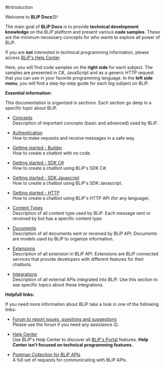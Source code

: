 
#Introduction

Welcome to **BLiP Docs**😊!

The main goal of **BLiP Docs** is to provide **technical development knowledge** on the BLiP platform and present various **code samples**. These are the minimum necessary concepts for who wants to explore all power of BLiP.

<aside class="notice">
If you are <b>not</b> interested in technical programming information, please access <a href="https://help.blip.ai">BLiP's Help Center</a>.
</aside>

Here, you will find code samples on the **right side** for each subject. The samples are presented in C\#, JavaScript and as a generic HTTP request that you can use in your favorite programming language. In the **left side menu**, you will find a step-by-step guide for each big subject on BLiP.

**Essential information:**

This documentation is organized in sections. Each section go deep in a specific topic about BLiP.

- [Concepts](#concepts)
<br/>Description of important concepts (basic and advanced) used by BLiP.

- [Authentication](#authentication)
<br/>How to make requests and receive messages in a safe way.

- [Getting started - Builder](#using-builder)
<br/>How to create a chatbot with no code.

- [Getting started - SDK C\#](#using-sdk-csharp)
<br/>How to create a chatbot using BLiP's SDK C\#.

- [Getting started - SDK Javascript](#using-sdk-javascript)
<br/>How to create a chatbot using BLiP's SDK Javascript.

- [Getting started - HTTP](#using-http)
<br/>How to create a chatbot using BLiP's HTTP API (for any language).

- [Content Types](#content-types)
<br/>Description of all content type used by BLiP. Each message sent or received by bot has a specific content type.

- [Documents](#documents)
<br/>Description of all documents sent or received by BLiP API. Documents are models used by BLiP to organize information.

- [Extensions](#extensions)
<br/>Description of all extension in BLiP API. Extensions are BLiP connected services that provide developers with different features for their chatbots.

- [Integrations](#integrations)
<br/>Description of all external APIs integrated into BLiP. Use this section to see specific topics about these integrations.

**Helpfull links:**

If you need more information about BLiP take a look in one of the following links:

- [Forum to report issues, questions and suggestions](http://forum.blip.ai/)
<br/>Please use the forum if you need any assistance 😉.

- [Help Center](https://help.blip.ai)
<br/>Use BLiP's Help Center to discover all [BLiP's Portal](https://portal.blip.ai) features. <b>Help Center isn't focused on technical programming features.</b>

- [Postman Collection for BLiP APIs](#postman-collection)
<br/>A full set of requests for communicating with BLiP APIs.
